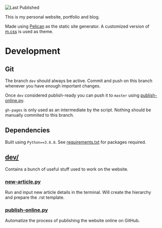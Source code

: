 
![Last Published](https://img.shields.io/github/last-commit/MrLixm/MrLixm.github.io/master?label=Last%20Published)

This is my personal website, portfolio and blog.

Made using [Pelican](<https://blog.getpelican.com/>) as the static site
generator.
A customized version of [m.css](https://mcss.mosra.cz/>) is used as theme.

# Development

## Git

The branch `dev` should always be active. Commit and push on this branch whenever
you have enough important changes.

Once `dev` considered publish-ready you can push it to `master` using 
[publish-online.py](./dev/publish-online.py).

`gh-pages` is only used as an intermediate by the script. Nothing should
be manually commited to this branch.

## Dependencies

Built using `Python==3.6.8`.
See [requirements.txt](./requirements.txt) for packages required.

## [dev/](./dev)

Contains a bunch of useful stuff used to work on the website.

### [new-article.py](./dev/writer/new-article.py)

Run and input new article details in the terminal.
Will create the hierarchy and prepare the .rst template.

### [publish-online.py](./dev/publish-online.py)

Automatize the process of publishing the website online on GitHub.